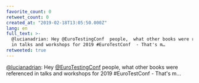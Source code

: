 ```yaml
---
favorite_count: 0
retweet_count: 0
created_at: "2019-02-18T13:05:50.000Z"
lang: en
full_text: >-
  @lucianadrian: Hey @EuroTestingConf  people,  what other books were referenced
  in talks and workshops for 2019 #EuroTestConf  - That's m…
retweeted: true
---
```


[@lucianadrian](https://twitter.com/lucianadrian): Hey
[@EuroTestingConf](https://twitter.com/EuroTestingConf) people, what other books
were referenced in talks and workshops for 2019 #EuroTestConf - That's m…
